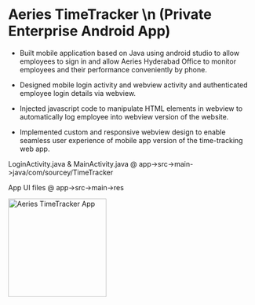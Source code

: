 # Aeries TimeTracker \n (Private Enterprise Android App)

* Built mobile application based on Java using
android studio to allow employees
to sign in and allow Aeries Hyderabad Office
to monitor employees and their performance
conveniently by phone.

* Designed mobile login activity and webview activity
and authenticated employee login details
via webview.

* Injected javascript code to manipulate HTML elements 
in webview to automatically log employee into webview
version of the website.

* Implemented custom and responsive webview 
design to enable seamless user experience of 
mobile app version of the time-tracking web 
app.

LoginActivity.java & MainActivity.java @ app->src->main->java/com/sourcey/TimeTracker

App UI  files @ app->src->main->res



<img src="https://user-images.githubusercontent.com/43553784/63488972-6945cd00-c4ce-11e9-8e3a-e613a5e3705d.PNG" alt="Aeries TimeTracker App" width="200"/>




